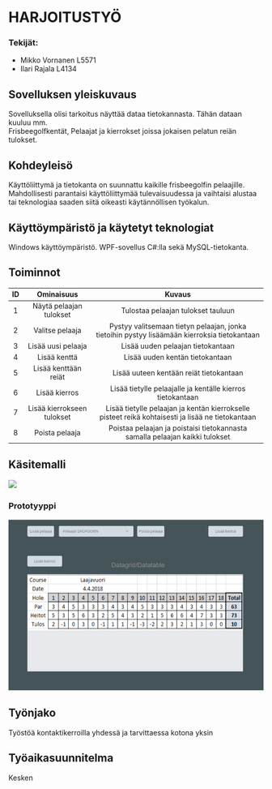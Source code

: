 # HARJOITUSTYÖ 

### Tekijät:

- Mikko Vornanen L5571  
- Ilari Rajala L4134


## Sovelluksen yleiskuvaus

Sovelluksella olisi tarkoitus näyttää dataa tietokannasta. Tähän dataan kuuluu mm.  
Frisbeegolfkentät, Pelaajat ja kierrokset joissa jokaisen pelatun reiän tulokset.


## Kohdeyleisö

Käyttöliittymä ja tietokanta on suunnattu kaikille frisbeegolfin pelaajille.  
Mahdollisesti parantaisi käyttöliittymää tulevaisuudessa ja vaihtaisi alustaa tai
teknologiaa saaden siitä oikeasti käytännöllisen työkalun.


## Käyttöympäristö ja käytetyt teknologiat

Windows käyttöympäristö. WPF-sovellus C#:lla sekä MySQL-tietokanta. 


## Toiminnot

| ID | Ominaisuus | Kuvaus |
|:-:|:-:|:-:|
| 1 | Näytä pelaajan tulokset | Tulostaa pelaajan tulokset tauluun |  
| 2 | Valitse pelaaja | Pystyy valitsemaan tietyn pelaajan, jonka tietoihin pystyy lisäämään kierroksia tietokantaan |
| 3 | Lisää uusi pelaaja | Lisää uuden pelaajan tietokantaan |
| 4 | Lisää kenttä | Lisää uuden kentän tietokantaan |
| 5 | Lisää kenttään reiät | Lisää uuteen kentään reiät tietokantaan|
| 6 | Lisää kierros | Lisää tietylle pelaajalle ja kentälle kierros tietokantaan |
| 7 | Lisää kierrokseen tulokset | Lisää tietylle pelaajan ja kentän kierrokselle pisteet reikä kohtaisesti ja lisää ne tietokantaan|
| 8 | Poista pelaaja | Poistaa pelaajan ja poistaisi tietokannasta samalla pelaajan kaikki tulokset |


## Käsitemalli

![](img/Käsitemalli.png)

### Prototyyppi

![](img/mockUI.PNG)

## Työnjako

Työstöä kontaktikerroilla yhdessä ja tarvittaessa kotona yksin


## Työaikasuunnitelma

Kesken

